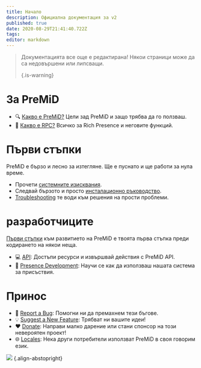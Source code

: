```yaml
---
title: Начало
description: Официална документация за v2
published: true
date: 2020-08-29T21:41:40.722Z
tags:
editor: markdown
---
```


> Документацията все още е редактирана! Някои страници може да са недовършени или липсващи. 
> 
> {.is-warning}

# За PreMiD
- :mag: [Какво е PreMiD?](/about) Цели зад PreMiD и защо трябва да го ползваш.
- :link: [Какво е RPC?](https://discordapp.com/rich-presence) Всичко за Rich Presence и неговите функций.

# Първи стъпки

PreMiD е бързо и лесно за изтегляне. Ще е пуснато и ще работи за нула време.

- Прочети [системните изисквания](/install/requirements).
- Следвай бързото и просто [инсталационно ръководство](/install).
- [Troubleshooting](/troubleshooting) те води към решения на прости проблеми.

# разработчиците

[Първи стъпки](/dev) към развитието на PreMiD е твоята първа стъпка преди кодирането на някои неща.

- :computer: [API](/dev/api): Достъпи ресурси и извършвай действия с PreMiD API.
- :wrench: [Presence Development](/dev/presence): Научи се как да използваш нашата система за присъствия.

# Принос
- :bug: [Report a Bug](https://github.com/PreMiD): Помогни ни да премахнем тези бъгове.
- :bulb: [Suggest a New Feature](https://discord.premid.app/): Трябват ни вашите идеи!
- :heart: [Donate](https://www.patreon.com/Timeraa): Направи малко дарение или стани спонсор на този невероятен проект!
- :globe_with_meridians: [Locales](https://translate.premid.app): Нека други потребители използват PreMiD в своя говорим език.

![](https://beta.premid.app/img/logo.2b414dc2.gif) {.align-abstopright}